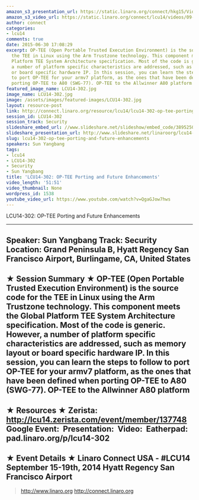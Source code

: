 ```yaml
---
amazon_s3_presentation_url: https://static.linaro.org/connect/hkg15/Videos/09-17-Wednesday/LCU14-302.pdf
amazon_s3_video_url: https://static.linaro.org/connect/lcu14/videos/09-17-Wednesday/LCU14-302-+OP-TEE+Porting+and+Future+Enhancements.mp4
author: connect
categories:
- lcu14
comments: true
date: 2015-06-30 17:08:29
excerpt: OP-TEE (Open Portable Trusted Execution Environment) is the source code for
  the TEE in Linux using the Arm Trustzone technology. This component meets the Global
  Platform TEE System Architecture specification. Most of the code is generic. However,
  a number of platform specific characteristics are addressed, such as memory layout
  or board specific hardware IP. In this session, you can learn the steps to follow
  to port OP-TEE for your armv7 platform, as the ones that have been defined when
  porting OP-TEE to A80 (SWG-77). OP-TEE to the Allwinner A80 platform
featured_image_name: LCU14-302.jpg
image_name: LCU14-302.jpg
image: /assets/images/featured-images/LCU14-302.jpg
layout: resource-post
link: http://connect.linaro.org/resource/lcu14/lcu14-302-op-tee-porting-and-future-enhancements/
session_id: LCU14-302
session_track: Security
slideshare_embed_url: //www.slideshare.net/slideshow/embed_code/38952505
slideshare_presentation_url: http://www.slideshare.net/linaroorg/lcu14-302-how-to-port-optee-to-another-platform
slug: lcu14-302-op-tee-porting-and-future-enhancements
speakers: Sun Yangbang
tags:
- lcu14
- LCU14-302
- Security
- Sun Yangbang
title: 'LCU14-302: OP-TEE Porting and Future Enhancements'
video_length: '51:51'
video_thumbnail: None
wordpress_id: 1538
youtube_video_url: https://www.youtube.com/watch?v=QgaGJow7hws
---
```


LCU14-302: OP-TEE Porting and Future Enhancements

---------------------------------------------------

Speaker: Sun Yangbang
Track: Security
Location: Grand Peninsula B, Hyatt Regency San Francisco Airport, Burlingame, CA, United States
---------------------------------------------------

★ Session Summary ★
OP-TEE (Open Portable Trusted Execution Environment) is the source code for the TEE in Linux using the Arm Trustzone technology. This component meets the Global Platform TEE System Architecture specification. Most of the code is generic. However, a number of platform specific characteristics are addressed, such as memory layout or board specific hardware IP. In this session, you can learn the steps to follow to port OP-TEE for your armv7 platform, as the ones that have been defined when porting OP-TEE to A80 (SWG-77). OP-TEE to the Allwinner A80 platform
---------------------------------------------------

★ Resources ★
Zerista: http://lcu14.zerista.com/event/member/137748
Google Event: 
Presentation: 
Video: 
Eatherpad: pad.linaro.org/p/lcu14-302
---------------------------------------------------

★ Event Details ★
Linaro Connect USA - #LCU14
September 15-19th, 2014
Hyatt Regency San Francisco Airport
---------------------------------------------------

> http://www.linaro.org
> http://connect.linaro.org
